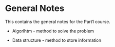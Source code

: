 General Notes
=

This contains the general notes for the Part1 course.

* Algorihtm - method to solve the problem

* Data structure - method to store information

